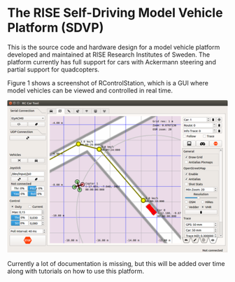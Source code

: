 # The RISE Self-Driving Model Vehicle Platform (SDVP)

This is the source code and hardware design for a model vehicle platform developed and maintained at RISE Research Institutes of Sweden. The platform currently has full support for cars with Ackermann steering and partial support for quadcopters.  

Figure 1 shows a screenshot of RControlStation, which is a GUI where model vehicles can be viewed and controlled in real time.

![RControlStation](Documentation/Pictures/GUI/map.png)

Currently a lot of documentation is missing, but this will be added over time along with tutorials on how to use this platform.

